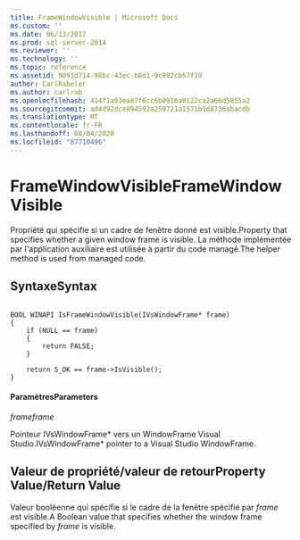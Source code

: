 ```yaml
---
title: FrameWindowVisible | Microsoft Docs
ms.custom: ''
ms.date: 06/13/2017
ms.prod: sql-server-2014
ms.reviewer: ''
ms.technology: ''
ms.topic: reference
ms.assetid: 9091d714-98bc-43ec-b8d1-9c892cb57f19
author: CarlRabeler
ms.author: carlrab
ms.openlocfilehash: 414f1a03ea87f6cc6b0916a0122ca2a66d5855a2
ms.sourcegitcommit: ad4d92dce894592a259721a1571b1d8736abacdb
ms.translationtype: MT
ms.contentlocale: fr-FR
ms.lasthandoff: 08/04/2020
ms.locfileid: "87710496"
---
```

# <a name="framewindowvisible"></a><span data-ttu-id="e86b0-102">FrameWindowVisible</span><span class="sxs-lookup"><span data-stu-id="e86b0-102">FrameWindowVisible</span></span>
  <span data-ttu-id="e86b0-103">Propriété qui spécifie si un cadre de fenêtre donné est visible.</span><span class="sxs-lookup"><span data-stu-id="e86b0-103">Property that specifies whether a given window frame is visible.</span></span> <span data-ttu-id="e86b0-104">La méthode implémentée par l'application auxiliaire est utilisée à partir du code managé.</span><span class="sxs-lookup"><span data-stu-id="e86b0-104">The helper method is used from managed code.</span></span>  
  
## <a name="syntax"></a><span data-ttu-id="e86b0-105">Syntaxe</span><span class="sxs-lookup"><span data-stu-id="e86b0-105">Syntax</span></span>  
  
```  
  
BOOL WINAPI IsFrameWindowVisible(IVsWindowFrame* frame)  
{  
    if (NULL == frame)  
    {  
        return FALSE;  
    }  
  
    return S_OK == frame->IsVisible();  
}  
```  
  
#### <a name="parameters"></a><span data-ttu-id="e86b0-106">Paramètres</span><span class="sxs-lookup"><span data-stu-id="e86b0-106">Parameters</span></span>  
 <span data-ttu-id="e86b0-107">*frame*</span><span class="sxs-lookup"><span data-stu-id="e86b0-107">*frame*</span></span>  
  
 <span data-ttu-id="e86b0-108">Pointeur IVsWindowFrame\* vers un WindowFrame Visual Studio.</span><span class="sxs-lookup"><span data-stu-id="e86b0-108">IVsWindowFrame\* pointer to a Visual Studio WindowFrame.</span></span>  
  
## <a name="property-valuereturn-value"></a><span data-ttu-id="e86b0-109">Valeur de propriété/valeur de retour</span><span class="sxs-lookup"><span data-stu-id="e86b0-109">Property Value/Return Value</span></span>  
 <span data-ttu-id="e86b0-110">Valeur booléenne qui spécifie si le cadre de la fenêtre spécifié par *frame* est visible.</span><span class="sxs-lookup"><span data-stu-id="e86b0-110">A Boolean value that specifies whether the window frame specified by *frame* is visible.</span></span>  
  

<!-- Necessary temporarily. GeneMi, 2018-05-01.
     But 'release-sql2014-migration' should win the Conflict Resolution later in May, because this will then be a good link!
## See Also  
 [SqlToolsVSNativeHelpers](sqltoolsvsnativehelpers.md)  
-->
  
  
